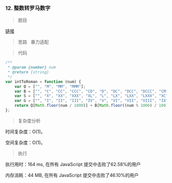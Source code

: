 ### 12. 整数转罗马数字

> 题目

[链接](https://leetcode-cn.com/problems/integer-to-roman/)

> 思路
 
暴力适配

> 代码

```js
/**
 * @param {number} num
 * @return {string}
 */
var intToRoman = function (num) {
    var Q = ["", "M", "MM", "MMM"];
    var B = ["", "C", "CC", "CCC", "CD", "D", "DC", "DCC", "DCCC", "CM"];
    var S = ["", "X", "XX", "XXX", "XL", "L", "LX", "LXX", "LXXX", "XC"];
    var G = ["", "I", "II", "III", "IV", "V", "VI", "VII", "VIII", "IX"];
    return Q[Math.floor(num / 1000)] + B[Math.floor((num % 1000) / 100)] + S[Math.floor((num % 100) / 10)] + G[num % 10];
};
```

> 复杂度分析

时间复杂度：O(1)。

空间复杂度：O(1)。

> 执行

执行用时：164 ms, 在所有 JavaScript 提交中击败了62.58%的用户

内存消耗：44 MB, 在所有 JavaScript 提交中击败了46.10%的用户
